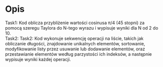 # Opis
Task1: Kod oblicza przybliżenie wartości cosinusa π/4 (45 stopni) za pomocą szeregu Taylora do N-tego wyrazu i wypisuje wyniki dla N od 2 do 10.<br />
Task2: Task2: Kod wykonuje sekwencję operacji na liście, takich jak obliczanie długości, znajdowanie unikalnych elementów, sortowanie, modyfikowanie listy przez usuwanie lub dodawanie elementów, oraz przestawianie elementów według parzystości ich indeksów, a następnie wypisuje wyniki każdej operacji.<br />
